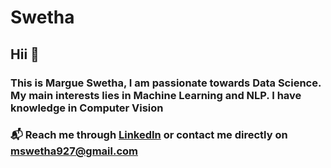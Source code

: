# Swetha

## Hii :wave:

### This is Margue Swetha, I am passionate towards Data Science. My main interests lies in Machine Learning and NLP. I have knowledge in Computer Vision

### :mailbox_with_mail: Reach me through  [LinkedIn](https://www.linkedin.com/in/swetha-margue-9155971b3/) or contact me directly on mswetha927@gmail.com
 



